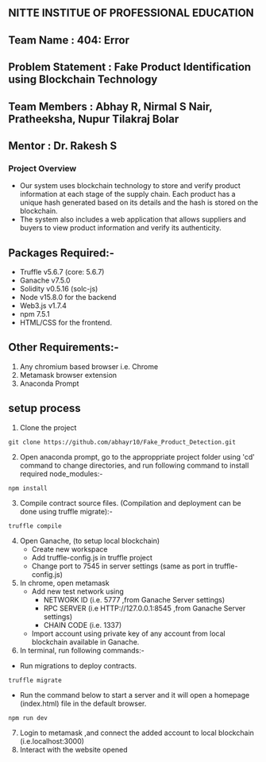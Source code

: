 ## NITTE INSTITUE OF PROFESSIONAL EDUCATION 
## Team Name : 404: Error
## Problem Statement : Fake Product Identification using Blockchain Technology
## Team Members : Abhay R, Nirmal S Nair, Pratheeksha, Nupur Tilakraj Bolar
## Mentor : Dr. Rakesh S 

### Project Overview
- Our system uses blockchain technology to store and verify product information at each stage of the supply chain. Each product has a unique hash generated based on its details and the hash is stored on the blockchain.
- The system also includes a web application that allows suppliers and buyers to view product information and verify its authenticity.


## Packages Required:-
- Truffle v5.6.7 (core: 5.6.7)
- Ganache v7.5.0
- Solidity v0.5.16 (solc-js)
- Node v15.8.0 for the backend
- Web3.js v1.7.4 
- npm 7.5.1
- HTML/CSS for the frontend.

## Other Requirements:-
1. Any chromium based browser i.e. Chrome 
2. Metamask browser extension
3. Anaconda Prompt
    
## setup process 

1. Clone the project
```
git clone https://github.com/abhayr10/Fake_Product_Detection.git
```
2. Open anaconda prompt, go to the approppriate project folder using 'cd' command to change directories, and run following command to install required node_modules:-
```
npm install
```
3. Compile contract source files. (Compilation and deployment can be done using truffle migrate):-
```
truffle compile
```

4. Open Ganache, (to setup local blockchain)
    - Create new workspace
    - Add truffle-config.js  in truffle project 
    - Change port to 7545 in server settings (same as port in truffle-config.js)
5. In chrome, open metamask 
   - Add new test network using  
        - NETWORK ID (i.e. 5777 ,from Ganache Server settings) 
        - RPC SERVER (i.e HTTP://127.0.0.1:8545 ,from Ganache Server settings)
        - CHAIN CODE (i.e. 1337)
   - Import account using private key of any account from local blockchain available in Ganache.
6. In terminal, run following commands:-
- Run migrations to deploy contracts.
```
truffle migrate
```

- Run the command below to start a server and it will open a homepage (index.html) file in the default browser.
```
npm run dev 
``` 
7. Login to metamask ,and connect the added account to local blockchain (i.e.localhost:3000)
8. Interact with the website opened 

